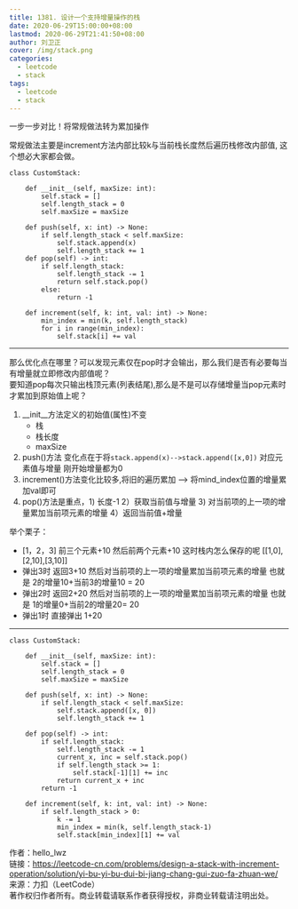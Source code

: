 ```yaml
---
title: 1381. 设计一个支持增量操作的栈
date: 2020-06-29T15:00:00+08:00
lastmod: 2020-06-29T21:41:50+08:00
author: 刘卫正
cover: /img/stack.png
categories: 
  - leetcode
  - stack
tags: 
  - leetcode
  - stack
---
```


一步一步对比！将常规做法转为累加操作

<!--more-->

常规做法主要是increment方法内部比较k与当前栈长度然后遍历栈修改内部值,
这个想必大家都会做。


	class CustomStack:

	    def __init__(self, maxSize: int):
	        self.stack = []
	        self.length_stack = 0
	        self.maxSize = maxSize

	    def push(self, x: int) -> None:
	        if self.length_stack < self.maxSize:
	            self.stack.append(x)
	            self.length_stack += 1
	    def pop(self) -> int:
	        if self.length_stack:
	            self.length_stack -= 1
	            return self.stack.pop()
	        else:
	            return -1

	    def increment(self, k: int, val: int) -> None:
	        min_index = min(k, self.length_stack)
	        for i in range(min_index):
	            self.stack[i] += val
---

那么优化点在哪里？可以发现元素仅在pop时才会输出，那么我们是否有必要每当有增量就立即修改内部值呢？  
要知道pop每次只输出栈顶元素(列表结尾),那么是不是可以存储增量当pop元素时才累加到原始值上呢？  
1. __init__方法定义的初始值(属性)不变  
   - 栈  
   - 栈长度   
   - maxSize  
2. push()方法 变化点在于将`stack.append(x)-->stack.append([x,0])` 对应元素值与增量 刚开始增量都为0
3. increment()方法变化比较多,将旧的遍历累加 --> 将mind_index位置的增量累加val即可
4. pop()方法是重点，1) 长度-1 2）获取当前值与增量 3) 对当前项的上一项的增量累加当前项元素的增量 4）返回当前值+增量

举个栗子： 
- [1，2，3] 前三个元素+10 然后前两个元素+10 这时栈内怎么保存的呢 [[1,0],[2,10],[3,10]]  
- 弹出3时 返回3+10 然后对当前项的上一项的增量累加当前项元素的增量 也就是 2的增量10+当前3的增量10 = 20  
- 弹出2时 返回2+20 然后对当前项的上一项的增量累加当前项元素的增量 也就是 1的增量0+当前2的增量20= 20  
- 弹出1时 直接弹出 1+20  

---

	class CustomStack:

	    def __init__(self, maxSize: int):
	        self.stack = []
	        self.length_stack = 0
	        self.maxSize = maxSize

	    def push(self, x: int) -> None:
	        if self.length_stack < self.maxSize:
	            self.stack.append([x, 0])
	            self.length_stack += 1

	    def pop(self) -> int:
	        if self.length_stack:
	            self.length_stack -= 1
	            current_x, inc = self.stack.pop()
	            if self.length_stack >= 1:
	                self.stack[-1][1] += inc
	            return current_x + inc
	        return -1

	    def increment(self, k: int, val: int) -> None:
	        if self.length_stack > 0:
	            k -= 1
	            min_index = min(k, self.length_stack-1)
	            self.stack[min_index][1] += val

作者：hello_lwz  
链接：https://leetcode-cn.com/problems/design-a-stack-with-increment-operation/solution/yi-bu-yi-bu-dui-bi-jiang-chang-gui-zuo-fa-zhuan-we/  
来源：力扣（LeetCode）  
著作权归作者所有。商业转载请联系作者获得授权，非商业转载请注明出处。  
